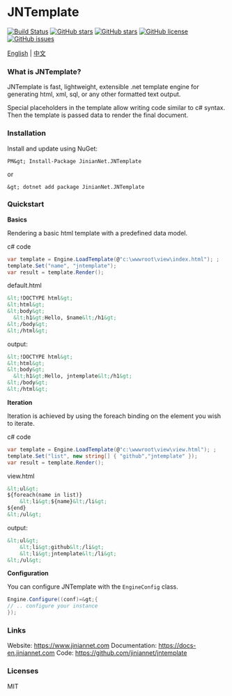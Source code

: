 ﻿
# JNTemplate
[![Build Status](https://travis-ci.org/jiniannet/jntemplate.svg?branch=master)](https://travis-ci.org/jiniannet/jntemplate)
[![GitHub stars](https://img.shields.io/nuget/v/JinianNet.JNTemplate.svg)](https://www.nuget.org/packages/JinianNet.JNTemplate/)
[![GitHub stars](https://img.shields.io/github/stars/jiniannet/jntemplate.svg)](https://github.com/jiniannet/jntemplate/stargazers)
[![GitHub license](https://img.shields.io/badge/license-Mit-blue.svg)](https://raw.githubusercontent.com/jiniannet/jntemplate/master/License.txt)
[![GitHub issues](https://img.shields.io/github/issues/jiniannet/jntemplate.svg)](https://github.com/jiniannet/jntemplate/issues)

[English](https://github.com/jiniannet/jntemplate/blob/master/README.md) | [中文](https://github.com/jiniannet/jntemplate/blob/master/README-zh-CN.md)

### What is JNTemplate?

JNTemplate is fast, lightweight, extensible .net template engine for generating html, xml, sql, or any other formatted text output. 

Special placeholders in the template allow writing code similar to c# syntax. Then the template is passed data to render the final document.


### Installation

Install and update using NuGet:
```
PM&gt; Install-Package JinianNet.JNTemplate

```
or

```
&gt; dotnet add package JinianNet.JNTemplate
```


### Quickstart

**Basics**

Rendering a basic html template with a predefined data model.

c# code

```csharp
var template = Engine.LoadTemplate(@"c:\wwwroot\view\index.html"); ;
template.Set("name", "jntemplate");
var result = template.Render(); 
```
default.html

```html
&lt;!DOCTYPE html&gt;
&lt;html&gt;
&lt;body&gt;
  &lt;h1&gt;Hello, $name&lt;/h1&gt;
&lt;/body&gt;
&lt;/html&gt;
```

output:

```html
&lt;!DOCTYPE html&gt;
&lt;html&gt;
&lt;body&gt;
  &lt;h1&gt;Hello, jntemplate&lt;/h1&gt;
&lt;/body&gt;
&lt;/html&gt;
```

**Iteration**

Iteration is achieved by using the foreach binding on the element you wish to iterate.

c# code

```csharp
var template = Engine.LoadTemplate(@"c:\wwwroot\view\view.html"); ;
template.Set("list", new string[] { "github","jntemplate" });
var result = template.Render(); 
```
view.html

```html
&lt;ul&gt;
${foreach(name in list)}
	&lt;li&gt;${name}&lt;/li&gt;
${end}
&lt;/ul&gt;
```

output:

```html
&lt;ul&gt;
	&lt;li&gt;github&lt;/li&gt;
	&lt;li&gt;jntemplate&lt;/li&gt;
&lt;/ul&gt;
```

**Configuration**

You can configure JNTemplate with the `EngineConfig` class.
```csharp
Engine.Configure((conf)=&gt;{
// .. configure your instance
});
```

### Links
Website: https://www.jiniannet.com
Documentation: https://docs-en.jiniannet.com
Code: https://github.com/jiniannet/jntemplate


### Licenses
MIT